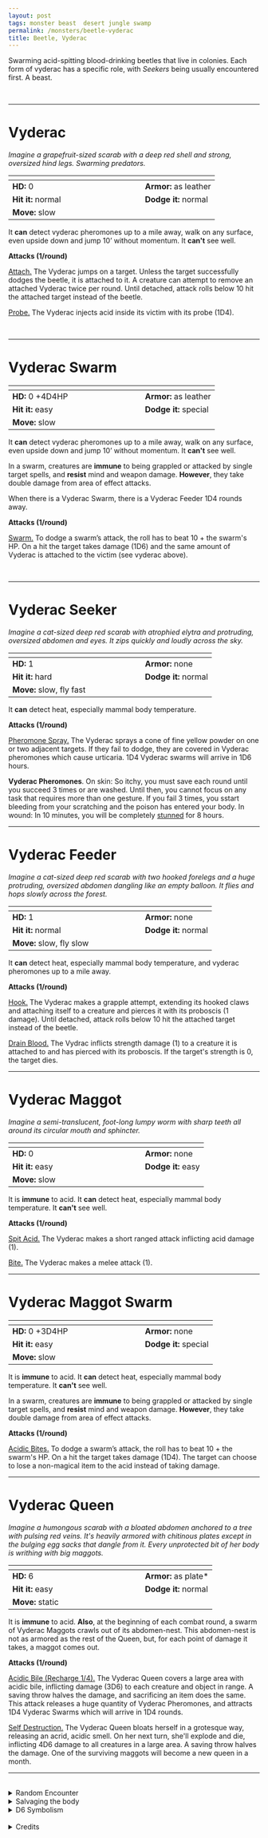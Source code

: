 ```yaml
---
layout: post
tags: monster beast  desert jungle swamp
permalink: /monsters/beetle-vyderac
title: Beetle, Vyderac
---
```


Swarming acid-spitting blood-drinking beetles that live in colonies. Each form of vyderac has a specific role, with *Seekers* being usually encountered first. A beast.

<br>

---

# Vyderac

_Imagine a grapefruit-sized scarab with a deep red shell and strong, oversized hind legs. Swarming predators._

|  <span style="display: inline-block; width:250px"></span>  |  |
| -------- | --------|
| **HD:** 0 | **Armor:** as leather  |
| **Hit it:** normal    | **Dodge it:** normal  |
| **Move:** slow     |   | 

It **can** detect vyderac pheromones up to a mile away, walk on any surface, even upside down and jump 10’ without momentum.
It **can't** see well.

**Attacks (1/round)**

<ins>Attach.</ins> The Vyderac jumps on a target. Unless the target successfully dodges the beetle, it is attached to it. A creature can attempt to remove an attached Vyderac twice per round. Until detached, attack rolls below 10 hit the attached target instead of the beetle.

<ins>Probe.</ins> The Vyderac injects acid inside its victim with its probe (1D4).

<br>

---

# Vyderac Swarm

|  <span style="display: inline-block; width:250px"></span>  |  |
| -------- | --------|
| **HD:** 0 +4D4HP | **Armor:** as leather  |
| **Hit it:** easy    | **Dodge it:** special  |
| **Move:** slow     |   | 

It **can** detect vyderac pheromones up to a mile away, walk on any surface, even upside down and jump 10’ without momentum.
It **can't** see well.

In a swarm, creatures are **immune** to being grappled or attacked by single target spells, and **resist** mind and weapon damage. **However**, they take double damage from area of effect attacks.

When there is a Vyderac Swarm, there is a Vyderac Feeder 1D4 rounds away.

**Attacks (1/round)**

<ins>Swarm.</ins> To dodge a swarm’s attack, the roll has to beat 10 + the swarm's HP. On a hit the target takes damage (1D6) and the same amount of Vyderac is attached to the victim (see vyderac above).

<br>

---

# Vyderac Seeker

_Imagine a cat-sized deep red scarab with atrophied elytra and protruding, oversized abdomen and eyes. It zips quickly and loudly across the sky._

|  <span style="display: inline-block; width:250px"></span>  |  |
| -------- | --------|
| **HD:** 1 | **Armor:** none  |
| **Hit it:** hard    | **Dodge it:** normal  |
| **Move:** slow, fly fast     |   | 

It **can** detect heat, especially mammal body temperature.

**Attacks (1/round)**

<ins>Pheromone Spray.</ins> The Vyderac sprays a cone of fine yellow powder on one or two adjacent targets. If they fail to dodge, they are covered in Vyderac pheromones which cause urticaria. 1D4 Vyderac swarms will arrive in 1D6 hours.

<span class="alchemy"> **Vyderac Pheromones**. On skin: So itchy, you must save each round until you succeed 3 times or are washed. Until then, you cannot focus on any task that requires more than one gesture. If you fail 3 times, you sstart bleeding from your scratching and the poison has entered your body. In wound: In 10 minutes, you will be completely [stunned](/2020/11/10/extra-rules/#conditions) for 8 hours.</span>

---

# Vyderac Feeder

_Imagine a cat-sized deep red scarab with two hooked forelegs and a huge protruding, oversized abdomen dangling like an empty balloon. It flies and hops slowly across the forest._

|  <span style="display: inline-block; width:250px"></span>  |  |
| -------- | --------|
| **HD:** 1 | **Armor:** none  |
| **Hit it:** normal    | **Dodge it:** normal  |
| **Move:** slow, fly slow     |   | 

It **can** detect heat, especially mammal body temperature, and vyderac pheromones up to a mile away.

**Attacks (1/round)**

<ins>Hook.</ins> The Vyderac makes a grapple attempt, extending its hooked claws and attaching itself to a creature and pierces it with its proboscis (1 damage). Until detached, attack rolls below 10 hit the attached target instead of the beetle.

<ins>Drain Blood.</ins> The Vydrac inflicts strength damage (1) to a creature it is attached to and has pierced with its proboscis. If the target's strength is 0, the target dies.

---

# Vyderac Maggot

_Imagine a semi-translucent, foot-long lumpy worm with sharp teeth all around its circular mouth and sphincter._

|  <span style="display: inline-block; width:250px"></span>  |  |
| -------- | --------|
| **HD:** 0 | **Armor:** none  |
| **Hit it:** easy    | **Dodge it:** easy  |
| **Move:** slow    |   | 

It is **immune** to acid.
It **can** detect heat, especially mammal body temperature.
It **can't** see well.

**Attacks (1/round)**

<ins>Spit Acid.</ins> The Vyderac makes a short ranged attack inflicting acid damage (1).

<ins>Bite.</ins> The Vyderac makes a melee attack (1).

---

# Vyderac Maggot Swarm

|  <span style="display: inline-block; width:250px"></span>  |  |
| -------- | --------|
| **HD:** 0 +3D4HP | **Armor:** none  |
| **Hit it:** easy    | **Dodge it:** special  |
| **Move:** slow    |   | 

It is **immune** to acid.
It **can** detect heat, especially mammal body temperature.
It **can't** see well.

In a swarm, creatures are **immune** to being grappled or attacked by single target spells, and **resist** mind and weapon damage. **However**, they take double damage from area of effect attacks.

**Attacks (1/round)**

<ins>Acidic Bites.</ins> To dodge a swarm’s attack, the roll has to beat 10 + the swarm's HP. On a hit the target takes damage (1D4). The target can choose to lose a non-magical item to the acid instead of taking damage.

---

# Vyderac Queen

_Imagine a humongous scarab with a bloated abdomen anchored to a tree with pulsing red veins. It's heavily armored with chitinous plates except in the bulging egg sacks that dangle from it. Every unprotected bit of her body is writhing with big maggots._

|  <span style="display: inline-block; width:250px"></span>  |  |
| -------- | --------|
| **HD:** 6 | **Armor:** as plate* |
| **Hit it:** easy    | **Dodge it:** normal  |
| **Move:** static    |   | 

It is **immune** to acid.
**Also**, at the beginning of each combat round, a swarm of Vyderac Maggots crawls out of its abdomen-nest. This abdomen-nest is not as armored as the rest of the Queen, but, for each point of damage it takes, a maggot comes out.

**Attacks (1/round)**

<ins>Acidic Bile (Recharge 1/4).</ins> The Vyderac Queen covers a large area with acidic bile, inflicting damage (3D6) to each creature and object in range. A saving throw halves the damage, and sacrificing an item does the same. This attack releases a huge quantity of Vyderac Pheromones, and attracts 1D4 Vyderac Swarms which will arrive in 1D4 rounds.

<ins>Self Destruction.</ins> The Vyderac Queen bloats herself in a grotesque way, releasing an acrid, acidic smell. On her next turn, she'll explode and die, inflicting 4D6 damage to all creatures in a large area. A saving throw halves the damage. One of the surviving maggots will become a new queen in a month.
<br>

---

<br>

<details markdown="1">
<summary>Random Encounter</summary>

1. **Monster:** 1 Vyderac Seeker.
1. **Lair:** A Vyderac Queen. <br>    &nbsp; OR <br>    **Omen:** The buzzing of a giant fly.
1. **Spoor:** The area is covered in sprays of Vyderac pheromones.
1. **Tracks:** Blood drips.
1. **Trace:** A lone Vyderac.
1. **Trace:** The melted and dried mush of an animal drained of its blood and bones.
</details>

<details markdown="1">
<summary>Salvaging the body</summary>

The elitrae of the Vyderac can be used to make a beautiful blood-red dye. The pheromone powder sack of a seeker can be used to attract swarms at your own risk. It also is a powerful skin irritant. If you are lucky, the acid sacks of Vyderacs, Maggots and Queens can be salvaged into doses of acid.
</details>

<details markdown="1">
<summary>D6 Symbolism</summary>
In local cultures the aqraseth is a symbol of ...

1. Motherhood
1. Drunkenness
1. Dancing
1. Teamwork
1. Blood
1. Sacred
</details>

<br>

<details markdown="1">
<summary>Credits</summary>
Vyderacs are a creation of [Jacob Hurst, Evan Peterson, and Donnie Garcia](https://shop.swordfishislands.com/) found in [Hot Springs Island](https://shop.swordfishislands.com/the-dark-of-hot-springs-island/). The creatures are not statted in the book, so I made my own version. — SaltyGoo
</details>
